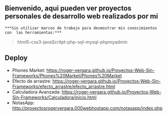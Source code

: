 ## Bienvenido, aqui pueden ver proyectos personales de desarrollo web realizados por mi 

   `***Sin utilizar marcos de trabajo para desmostrar mis conocimientos con 
  las herramientas:***` 

> html5-css3-javaScritpt-php-sql-mysql-phpmyadmin

## Deploy
- Phones Market: https://roger-vergara.github.io/Proyectos-Web-Sin-Frameworks/Phones%20Market/Phones%20Market
- Efecto de arrastre: https://roger-vergara.github.io/Proyectos-Web-Sin-Frameworks/efecto_arrastre/efecto_arrastre.html
- Calculadora Avanzada: https://roger-vergara.github.io/Proyectos-Web-Sin-Frameworks/Calculadora/inicio.html
- NotasApp: http://proyectosrogervergara.000webhostapp.com/notasapp/index.php
